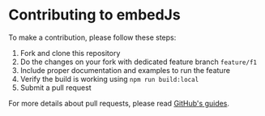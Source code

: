 # Contributing to embedJs

To make a contribution, please follow these steps:

1. Fork and clone this repository
2. Do the changes on your fork with dedicated feature branch `feature/f1`
3. Include proper documentation and examples to run the feature
4. Verify the build is working using `npm run build:local`
5. Submit a pull request

For more details about pull requests, please read [GitHub's guides](https://docs.github.com/en/pull-requests/collaborating-with-pull-requests/proposing-changes-to-your-work-with-pull-requests/creating-a-pull-request).
